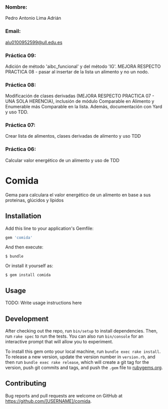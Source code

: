 ### Nombre:  
 
Pedro Antonio Lima Adrián

### Email: 

alu0100952599@ull.edu.es

### Práctica 09:

Adición de método 'aibc_funcional' y del método 'IG'.
MEJORA RESPECTO PRACTICA 08 - pasar al insertar de la lista un alimento y no un nodo.

### Práctica 08:

Modificación de clases derivadas (MEJORA RESPECTO PRACTICA 07 - UNA SOLA HERENCIA), inclusión de módulo Comparable en Alimento y Enumerable más Comparable en la lista. Además, documentación con Yard y uso TDD.

### Práctica 07:

Crear lista de alimentos, clases derivadas de alimento y uso TDD

### Práctica 06: 

Calcular valor energético de un alimento y uso de TDD
 
# Comida

Gema para calculara el valor energético de un alimento en base a sus proteinas, glúcidos y lípidos

## Installation

Add this line to your application's Gemfile:

```ruby
gem 'comida'
```

And then execute:

    $ bundle

Or install it yourself as:

    $ gem install comida

## Usage

TODO: Write usage instructions here

## Development

After checking out the repo, run `bin/setup` to install dependencies. Then, run `rake spec` to run the tests. You can also run `bin/console` for an interactive prompt that will allow you to experiment.

To install this gem onto your local machine, run `bundle exec rake install`. To release a new version, update the version number in `version.rb`, and then run `bundle exec rake release`, which will create a git tag for the version, push git commits and tags, and push the `.gem` file to [rubygems.org](https://rubygems.org).

## Contributing

Bug reports and pull requests are welcome on GitHub at https://github.com/[USERNAME]/comida.
